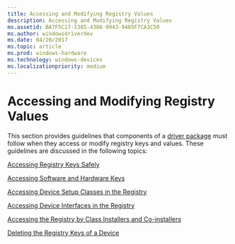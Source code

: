 ```yaml
---
title: Accessing and Modifying Registry Values
description: Accessing and Modifying Registry Values
ms.assetid: BA7F5C17-1385-4308-9943-9485F7CA3C50
ms.author: windowsdriverdev
ms.date: 04/20/2017
ms.topic: article
ms.prod: windows-hardware
ms.technology: windows-devices
ms.localizationpriority: medium
---
```


# Accessing and Modifying Registry Values


This section provides guidelines that components of a [driver package](driver-packages.md) must follow when they access or modify registry keys and values. These guidelines are discussed in the following topics:

[Accessing Registry Keys Safely](accessing-registry-keys-safely.md)

[Accessing Software and Hardware Keys](accessing-software-and-hardware-keys.md)

[Accessing Device Setup Classes in the Registry](accessing-device-setup-classes-in-the-registry.md)

[Accessing Device Interfaces in the Registry](accessing-device-interface-classes-in-the-registry.md)

[Accessing the Registry by Class Installers and Co-installers](accessing-the-registry-by-class-installers-and-co-installers.md)

[Deleting the Registry Keys of a Device](deleting-the-registry-keys-of-a-device.md)

 

 





